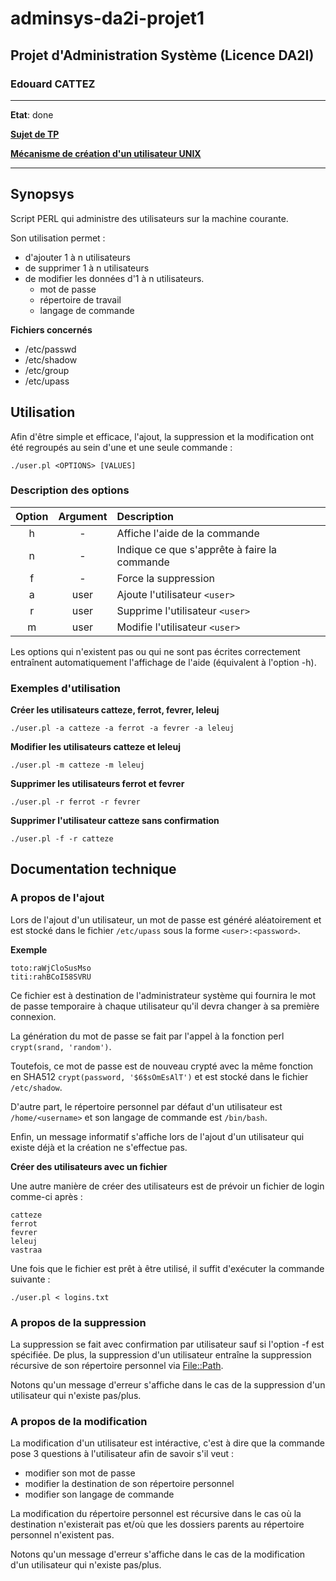 # adminsys-da2i-projet1
## Projet d'Administration Système (Licence DA2I)
### Edouard CATTEZ

---------------------

**Etat**: done

[**Sujet de TP**](http://cristal.univ-lille.fr/~lhoussai/e/da2i/sujet1.txt)

[**Mécanisme de création d'un utilisateur UNIX**](http://www.linux-perl-c.lami20j.fr/contenu/affiche-linux_tuto-4-creation-manuelle-d-un-utilisateur-:-le-mecanisme.html)

---------------------

## Synopsys

Script PERL qui administre des utilisateurs sur la machine courante.

Son utilisation permet :
- d'ajouter 1 à n utilisateurs
- de supprimer 1 à n utilisateurs
- de modifier les données d'1 à n utilisateurs.
  - mot de passe
  - répertoire de travail
  - langage de commande

**Fichiers concernés**

- /etc/passwd
- /etc/shadow
- /etc/group
- /etc/upass

## Utilisation

Afin d'être simple et efficace, l'ajout, la suppression et la modification ont été regroupés au sein d'une et une seule commande :

```
./user.pl <OPTIONS> [VALUES]
```

### Description des options

| Option | Argument | Description |
|:------:|:--------:|:--------------------------|
| h | - | Affiche l'aide de la commande |
| n | - | Indique ce que s'apprête à faire la commande |
| f | - | Force la suppression |
| a | user | Ajoute l'utilisateur `<user>` |
| r | user | Supprime l'utilisateur `<user>` |
| m | user | Modifie l'utilisateur `<user>` |

Les options qui n'existent pas ou qui ne sont pas écrites correctement entraînent automatiquement l'affichage de l'aide (équivalent à l'option -h).

### Exemples d'utilisation

**Créer les utilisateurs catteze, ferrot, fevrer, leleuj**

```
./user.pl -a catteze -a ferrot -a fevrer -a leleuj
```

**Modifier les utilisateurs catteze et leleuj**

```
./user.pl -m catteze -m leleuj
```

**Supprimer les utilisateurs ferrot et fevrer**

```
./user.pl -r ferrot -r fevrer
```

**Supprimer l'utilisateur catteze sans confirmation**

```
./user.pl -f -r catteze
```

## Documentation technique

### A propos de l'ajout

Lors de l'ajout d'un utilisateur, un mot de passe est généré aléatoirement et est stocké dans le fichier `/etc/upass` sous la forme `<user>:<password>`.

**Exemple**

```
toto:raWjCloSusMso
titi:rahBCoI58SVRU
```

Ce fichier est à destination de l'administrateur système qui fournira le mot de passe temporaire à chaque utilisateur qu'il devra changer à sa première connexion.

La génération du mot de passe se fait par l'appel à la fonction perl `crypt(srand, 'random')`.

Toutefois, ce mot de passe est de nouveau crypté avec la même fonction en SHA512 `crypt(password, '$6$sOmEsAlT')` et est stocké dans le fichier `/etc/shadow`.

D'autre part, le répertoire personnel par défaut d'un utilisateur est `/home/<username>` et son langage de commande est `/bin/bash`.

Enfin, un message informatif s'affiche lors de l'ajout d'un utilisateur qui existe déjà et la création ne s'effectue pas.

**Créer des utilisateurs avec un fichier**

Une autre manière de créer des utilisateurs est de prévoir un fichier de login comme-ci après :

```
catteze
ferrot
fevrer
leleuj
vastraa
```

Une fois que le fichier est prêt à être utilisé, il suffit d'exécuter la commande suivante :

```
./user.pl < logins.txt
```

### A propos de la suppression

La suppression se fait avec confirmation par utilisateur sauf si l'option -f est spécifiée. De plus, la suppression d'un utilisateur entraîne la suppression récursive de son répertoire personnel via [File::Path](http://perldoc.perl.org/File/Path.html).

Notons qu'un message d'erreur s'affiche dans le cas de la suppression d'un utilisateur qui n'existe pas/plus.

### A propos de la modification

La modification d'un utilisateur est intéractive, c'est à dire que la commande pose 3 questions à l'utilisateur afin de savoir s'il veut :
- modifier son mot de passe
- modifier la destination de son répertoire personnel
- modifier son langage de commande

La modification du répertoire personnel est récursive dans le cas où la destination n'existerait pas et/où que les dossiers parents au répertoire personnel n'existent pas.

Notons qu'un message d'erreur s'affiche dans le cas de la modification d'un utilisateur qui n'existe pas/plus.
